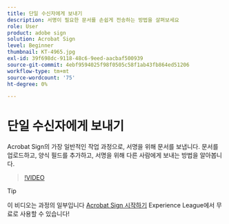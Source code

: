 ```yaml
---
title: 단일 수신자에게 보내기
description: 서명이 필요한 문서를 손쉽게 전송하는 방법을 살펴보세요
role: User
product: adobe sign
solution: Acrobat Sign
level: Beginner
thumbnail: KT-4965.jpg
exl-id: 39f698dc-9118-48c6-9eed-aacbaf500939
source-git-commit: 4ebf9594025f98f0505c58f1ab43fb864ed51206
workflow-type: tm+mt
source-wordcount: '75'
ht-degree: 0%

---
```


# 단일 수신자에게 보내기

Acrobat Sign의 가장 일반적인 작업 과정으로, 서명을 위해 문서를 보냅니다. 문서를 업로드하고, 양식 필드를 추가하고, 서명을 위해 다른 사람에게 보내는 방법을 알아봅니다.

>[!VIDEO](https://video.tv.adobe.com/v/341295?quality=12&learn=on&hidetitle=true)

>[!TIP]
>
>이 비디오는 과정의 일부입니다 [Acrobat Sign 시작하기](https://experienceleague.adobe.com/?recommended=Sign-U-1-2020.1) Experience League에서 무료로 사용할 수 있습니다!